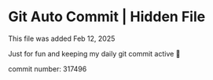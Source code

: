 # Git Auto Commit | Hidden File

This file was added Feb 12, 2025

Just for fun and keeping my daily git commit active 🤪

commit number: 317496
